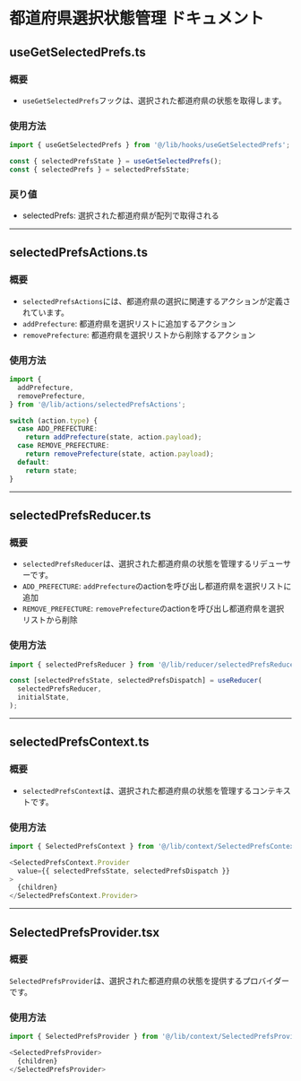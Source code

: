 # 都道府県選択状態管理 ドキュメント

## useGetSelectedPrefs.ts

### 概要

- `useGetSelectedPrefs`フックは、選択された都道府県の状態を取得します。

### 使用方法

```typescript
import { useGetSelectedPrefs } from '@/lib/hooks/useGetSelectedPrefs';

const { selectedPrefsState } = useGetSelectedPrefs();
const { selectedPrefs } = selectedPrefsState;
```

### 戻り値

- selectedPrefs: 選択された都道府県が配列で取得される

---

## selectedPrefsActions.ts

### 概要

- `selectedPrefsActions`には、都道府県の選択に関連するアクションが定義されています。
- `addPrefecture`: 都道府県を選択リストに追加するアクション
- `removePrefecture`: 都道府県を選択リストから削除するアクション

### 使用方法

```typescript
import {
  addPrefecture,
  removePrefecture,
} from '@/lib/actions/selectedPrefsActions';

switch (action.type) {
  case ADD_PREFECTURE:
    return addPrefecture(state, action.payload);
  case REMOVE_PREFECTURE:
    return removePrefecture(state, action.payload);
  default:
    return state;
}
```

---

## selectedPrefsReducer.ts

### 概要

- `selectedPrefsReducer`は、選択された都道府県の状態を管理するリデューサーです。
- `ADD_PREFECTURE`: `addPrefecture`のactionを呼び出し都道府県を選択リストに追加
- `REMOVE_PREFECTURE`: `removePrefecture`のactionを呼び出し都道府県を選択リストから削除

### 使用方法

```typescript
import { selectedPrefsReducer } from '@/lib/reducer/selectedPrefsReducer';

const [selectedPrefsState, selectedPrefsDispatch] = useReducer(
  selectedPrefsReducer,
  initialState,
);
```

---

## selectedPrefsContext.ts

### 概要

- `selectedPrefsContext`は、選択された都道府県の状態を管理するコンテキストです。

### 使用方法

```typescript
import { SelectedPrefsContext } from '@/lib/context/SelectedPrefsContext';

<SelectedPrefsContext.Provider
  value={{ selectedPrefsState, selectedPrefsDispatch }}
>
  {children}
</SelectedPrefsContext.Provider>
```

---

## SelectedPrefsProvider.tsx

### 概要

`SelectedPrefsProvider`は、選択された都道府県の状態を提供するプロバイダーです。

### 使用方法

```typescript
import { SelectedPrefsProvider } from '@/lib/context/SelectedPrefsProvider';

<SelectedPrefsProvider>
  {children}
</SelectedPrefsProvider>
```
